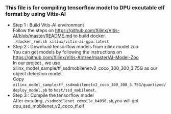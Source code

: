 ### This file is for compiling tensorflow model to DPU excutable elf format by using Vitis-AI  
* Step 1 : Build Vitis-AI environment  
Follow the steps on https://github.com/Xilinx/Vitis-AI/blob/master/README.md to build docker.  
`./docker_run.sh xilinx/vitis-ai-gpu:latest` 
* Step 2 : Download tensorflow models from xilinx model zoo  
You can get models by following the instructions on https://github.com/Xilinx/Vitis-AI/tree/master/AI-Model-Zoo  
In our project , we use xilinx_model_sample/tf_ssdmobilenetv2_coco_300_300_3.75G as our object detection model.  
Copy `xilinx_model_sample/tf_ssdmobilenetv2_coco_300_300_3.75G/quantized/deploy_model.pb` to `host/ssd_mobilenet`.  
* Step 3 : Compile the tensorflow model  
After excuting`./ssdmobilenet_compile_b4096.sh`,you will get dpu_ssd_mobilenet_v2_coco_tf.elf 
